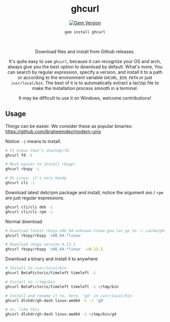 <div align="center">

# ghcurl

[![Gem Version](https://badge.fury.io/rb/ghcurl.svg)](https://rubygems.org/gems/ghcurl) 

```bash
gem install ghcurl
```

<br>

Download files and install from Github releases.

It's quite easy to use `ghcurl`, because it can recognize your OS and arch, always give you the best option to download by default. What's more, You can search by regular expression, specify a version, and install it to a path or according to the environment variable `GHCURL_BIN_PATH` or just `/usr/local/bin`. The best of it is to automatically extract a tar/zip file to make the installation process smooth in a terminal.

It may be difficult to use it on Windows, welcome contributions!

</div>

## Usage

Things can be easier. We consider these as popular binaries:  https://github.com/ibraheemdev/modern-unix

Notice: `-i` means to install.

```bash
# It knows that's sharkdp/fd
ghcurl fd -i

# Much easier to install rbspy!
ghcurl rbspy -i

# On Linux, it's very handy
ghcurl cli -i
```

Download latest deb/rpm package and install, notice the argument `deb` / `rpm` are just regular expressions.
```bash
ghcurl cli/cli deb -i
ghcurl cli/cli rpm -i
```

Normal download
```bash
# Download latest rbspy-x86_64-unknown-linux-gnu.tar.gz to ~/.cache/ghcurl
ghcurl rbspy/rbspy 'x86_64.*linux'

# Download rbspy version 0.11.1 
ghcurl rbspy/rbspy 'x86_64.*linux' -v0.11.1
```

Download a binary and install it to anywhere
```bash
# Install to /usr/local/bin
ghcurl BetaPictoris/timeleft timeleft -i 

# Install to ~/tmp/bin
ghcurl BetaPictoris/timeleft timeleft -i ~/tmp/bin

# Install and rename it to, here, 'gd' in /usr/local/bin
ghcurl dlvhdr/gh-dash linux-amd64 -i -r 'gd'

# or, like this
ghcurl dlvhdr/gh-dash linux-amd64 -i ~/tmp/bin/gd
```

<br>
